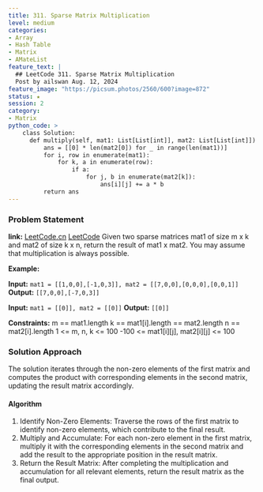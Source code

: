 ```yaml
---
title: 311. Sparse Matrix Multiplication
level: medium
categories:
- Array
- Hash Table
- Matrix
- AMateList
feature_text: |
  ## LeetCode 311. Sparse Matrix Multiplication
  Post by ailswan Aug. 12, 2024
feature_image: "https://picsum.photos/2560/600?image=872"
status: ★
session: 2
category:
- Matrix
python_code: >
    class Solution:
      def multiply(self, mat1: List[List[int]], mat2: List[List[int]]) -> List[List[int]]:
          ans = [[0] * len(mat2[0]) for _ in range(len(mat1))]
          for i, row in enumerate(mat1):
              for k, a in enumerate(row):
                  if a:
                      for j, b in enumerate(mat2[k]):
                          ans[i][j] += a * b
          return ans 
---
```


### Problem Statement
**link:**
[LeetCode.cn](https://leetcode.cn/problems/sparse-matrix-multiplication/)
[LeetCode](https://leetcode.com/sparse-matrix-multiplication/)
Given two sparse matrices mat1 of size m x k and mat2 of size k x n, return the result of mat1 x mat2. You may assume that multiplication is always possible.

**Example:**

**Input:** `mat1 = [[1,0,0],[-1,0,3]], mat2 = [[7,0,0],[0,0,0],[0,0,1]]`
**Output:** `[[7,0,0],[-7,0,3]]`
 
**Input:** `mat1 = [[0]], mat2 = [[0]]`
**Output:** `[[0]]`

**Constraints:**
m == mat1.length
k == mat1[i].length == mat2.length
n == mat2[i].length
1 <= m, n, k <= 100
-100 <= mat1[i][j], mat2[i][j] <= 100
### Solution Approach
The solution iterates through the non-zero elements of the first matrix and computes the product with corresponding elements in the second matrix, updating the result matrix accordingly.

#### Algorithm
1. Identify Non-Zero Elements: Traverse the rows of the first matrix to identify non-zero elements, which contribute to the final result.
2. Multiply and Accumulate: For each non-zero element in the first matrix, multiply it with the corresponding elements in the second matrix and add the result to the appropriate position in the result matrix.
3. Return the Result Matrix: After completing the multiplication and accumulation for all relevant elements, return the result matrix as the final output.